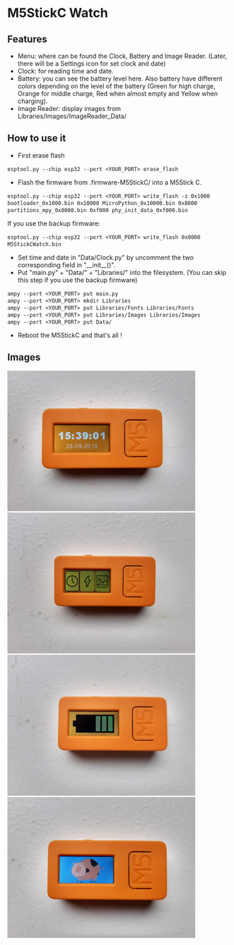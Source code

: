 # M5StickC Watch

## Features
* Menu: where can be found the Clock, Battery and Image Reader. (Later, there will be a Settings icon for set clock and date)
* Clock: for reading time and date.
* Battery: you can see the battery level here. Also battery have different colors depending on the level of the battery (Green for high charge, Orange for middle charge, Red when almost empty and Yellow when charging).
* Image Reader: display images from Libraries/Images/ImageReader_Data/

## How to use it
* First erase flash
```
esptool.py --chip esp32 --port <YOUR_PORT> erase_flash
```
* Flash the firmware from .firmware-M5StickC/ into a M5Stick C.
```
esptool.py --chip esp32 --port <YOUR_PORT> write_flash -z 0x1000 bootloader_0x1000.bin 0x10000 MicroPython_0x10000.bin 0x8000 partitions_mpy_0x8000.bin 0xf000 phy_init_data_0xf000.bin
```
If you use the backup firmware:
```
esptool.py --chip esp32 --port <YOUR_PORT> write_flash 0x0000 M5StickCWatch.bin
```
* Set time and date in "Data/Clock.py" by uncomment the two corresponding field in "\_\_init__()".
* Put "main.py" + "Data/" + "Libraries/" into the filesystem. (You can skip this step if you use the backup firmware)
```
ampy --port <YOUR_PORT> put main.py
ampy --port <YOUR_PORT> mkdir Libraries
ampy --port <YOUR_PORT> put Libraries/Fonts Libraries/Fonts
ampy --port <YOUR_PORT> put Libraries/Images Libraries/Images
ampy --port <YOUR_PORT> put Data/
```
* Reboot the M5StickC and that's all !

## Images
<img src="https://raw.githubusercontent.com/FlorianPoot/M5StickCWatch/master/.images/img1.jpg" width="425"/> <img src="https://raw.githubusercontent.com/FlorianPoot/M5StickCWatch/master/.images/img2.jpg" width="425"/>
<img src="https://raw.githubusercontent.com/FlorianPoot/M5StickCWatch/master/.images/img3.jpg" width="425"/> <img src="https://raw.githubusercontent.com/FlorianPoot/M5StickCWatch/master/.images/img4.jpg" width="425"/>
